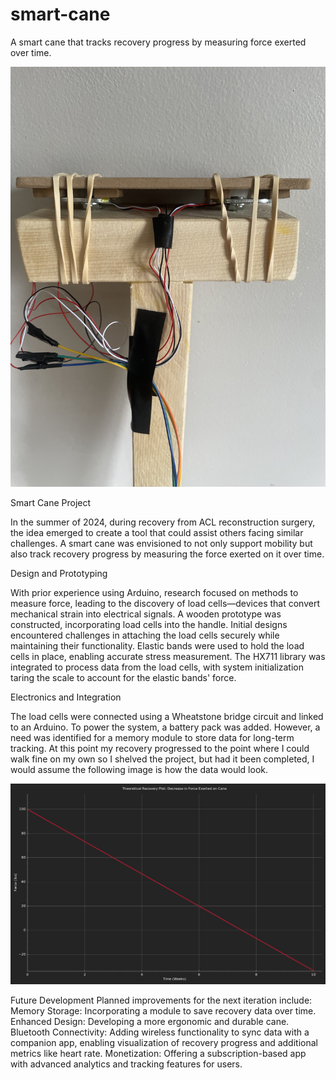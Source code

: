 # smart-cane
A smart cane that tracks recovery progress by measuring force exerted over time.

![Smart Cane](./photos/IMG_7320.jpeg)

Smart Cane Project

In the summer of 2024, during recovery from ACL reconstruction surgery, the idea emerged to create a tool that could assist others facing similar challenges. A smart cane was envisioned to not only support mobility but also track recovery progress by measuring the force exerted on it over time.

Design and Prototyping

With prior experience using Arduino, research focused on methods to measure force, leading to the discovery of load cells—devices that convert mechanical strain into electrical signals. A wooden prototype was constructed, incorporating load cells into the handle. Initial designs encountered challenges in attaching the load cells securely while maintaining their functionality.
Elastic bands were used to hold the load cells in place, enabling accurate stress measurement. The HX711 library was integrated to process data from the load cells, with system initialization taring the scale to account for the elastic bands' force.

Electronics and Integration

The load cells were connected using a Wheatstone bridge circuit and linked to an Arduino. To power the system, a battery pack was added. However, a need was identified for a memory module to store data for long-term tracking.
At this point my recovery progressed to the point where I could walk fine on my own so I shelved the project, but had it been completed, I would assume the following image is how the data would look.

![Smart Cane](./photos/recoveryplot.png)

Future Development
Planned improvements for the next iteration include:
Memory Storage: Incorporating a module to save recovery data over time.
Enhanced Design: Developing a more ergonomic and durable cane.
Bluetooth Connectivity: Adding wireless functionality to sync data with a companion app, enabling visualization of recovery progress and additional metrics like heart rate.
Monetization: Offering a subscription-based app with advanced analytics and tracking features for users.
